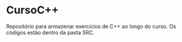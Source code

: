 # CursoC++
 Repositório para armazenar exercícios de C++ ao longo do curso.
 Os códigos estão dentro da pasta SRC.

